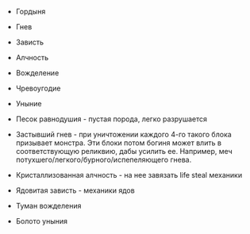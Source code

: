 - Гордыня
- Гнев
- Зависть
- Алчность
- Вожделение
- Чревоугодие
- Уныние




- Песок равнодушия - пустая порода, легко разрушается
- Застывший гнев - при уничтожении каждого 4-го такого блока призывает монстра. Эти блоки потом богиня может влить в соответствующую реликвию, дабы усилить ее. Например, меч потухшего/легкого/бурного/испепеляющего гнева.
- Кристаллизованная алчность - на нее завязать life steal механики
- Ядовитая зависть - механики ядов
- Туман вожделения
- Болото уныния